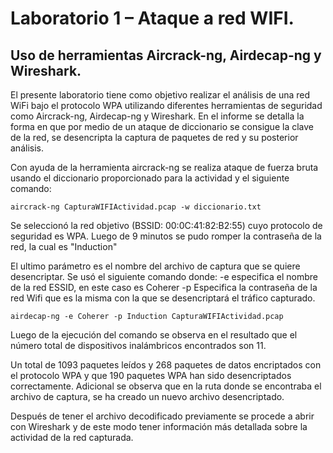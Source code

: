 # Laboratorio 1 – Ataque a red WIFI.

## Uso de herramientas Aircrack-ng, Airdecap-ng y Wireshark.
El presente laboratorio tiene como objetivo realizar el análisis de una red WiFi bajo el protocolo WPA utilizando diferentes herramientas de seguridad como Aircrack-ng, Airdecap-ng y Wireshark.  En el informe se detalla la forma en que por medio de un ataque de diccionario se consigue la clave de la red, se desencripta la captura de paquetes de red y su posterior análisis.

Con ayuda de la herramienta aircrack-ng se realiza ataque de fuerza bruta usando el diccionario proporcionado para la actividad y el siguiente comando: 
 
    aircrack-ng CapturaWIFIActividad.pcap -w diccionario.txt

Se seleccionó la red objetivo (BSSID: 00:0C:41:82:B2:55) cuyo protocolo de seguridad es WPA. Luego de 9 minutos se pudo romper la contraseña de la red, la cual es "Induction"


El ultimo parámetro es el nombre del archivo de captura que se quiere desencriptar.
Se usó el siguiente comando donde:
-e especifica el nombre de la red ESSID, en este caso es Coherer
-p Especifica la contraseña de la red Wifi que es la misma con la que se desencriptará el tráfico capturado.
 
    airdecap-ng -e Coherer -p Induction CapturaWIFIActividad.pcap

Luego de la ejecución del comando se observa en el resultado que el número total de dispositivos inalámbricos encontrados son 11.

Un total de 1093 paquetes leídos y 268 paquetes de datos encriptados con el protocolo WPA y que 190 paquetes WPA han sido desencriptados correctamente.
Adicional se observa que en la ruta donde se encontraba el archivo de captura, se ha creado un nuevo archivo desencriptado.


Después de tener el archivo decodificado previamente se procede a abrir con Wireshark y de este modo tener información más detallada sobre la actividad de la red capturada.
